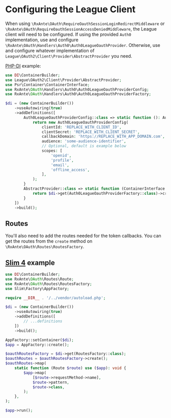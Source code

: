 # Configuring the League Client

When using `\RxAnte\OAuth\RequireOauthSessionLoginRedirectMiddleware` or `\RxAnte\OAuth\RequireOauthSessionAccessDeniedMiddleware`, the League client will need to be configured. If using the provided `Auth0` implementation, use and configure `\RxAnte\OAuth\Handlers\Auth0\Auth0LeagueOauthProvider`. Otherwise, use and configure whatever implementation of `League\OAuth2\Client\Provider\AbstractProvider` you need.

[PHP-DI](https://php-di.org) example:

```php
use DI\ContainerBuilder;
use League\OAuth2\Client\Provider\AbstractProvider;
use Psr\Container\ContainerInterface;
use RxAnte\OAuth\Handlers\Auth0\Auth0LeagueOauthProviderConfig;
use RxAnte\OAuth\Handlers\Auth0\Auth0LeagueOauthProviderFactory;

$di = (new ContainerBuilder())
    ->useAutowiring(true)
    ->addDefinitions([
        Auth0LeagueOauthProviderConfig::class => static function (): Auth0LeagueOauthProviderConfig {
            return new Auth0LeagueOauthProviderConfig(
                clientId: 'REPLACE_WITH_CLIENT_ID',
                clientSecret: 'REPLACE_WITH_CLIENT_SECRET',
                callbackDomain: 'https://REPLACE_WITH_APP_DOMAIN.com',
                audience: 'some-audience-identifier',
                // Optional, default is example below
                scopes: [
                    'openid',
                    'profile',
                    'email',
                    'offline_access',
                ],
            );
        }
        AbstractProvider::class => static function (ContainerInterface $di) {
            return $di->get(Auth0LeagueOauthProviderFactory::class)->create();
        }
    ])
    ->build();
```

## Routes

You'll also need to add the routes needed for the token callbacks. You can get the routes from the `create` method on `\RxAnte\OAuth\Routes\RoutesFactory`.

## [Slim 4](https://www.slimframework.com) example

```php
use DI\ContainerBuilder;
use RxAnte\OAuth\Routes\Route;
use RxAnte\OAuth\Routes\RoutesFactory;
use Slim\Factory\AppFactory;

require __DIR__ . '/../vendor/autoload.php';

$di = (new ContainerBuilder())
    ->useAutowiring(true)
    ->addDefinitions([
        // ...definitions
    ])
    ->build();

AppFactory::setContainer($di);
$app = AppFactory::create();

$oauthRoutesFactory = $di->get(RoutesFactory::class);
$oauthRoutes = $oauthRoutesFactory->create();
$oauthRoutes->map(
    static function (Route $route) use ($app): void {
        $app->map(
            [$route->requestMethod->name],
            $route->pattern,
            $route->class,
        );
    },
);

$app->run();
```
